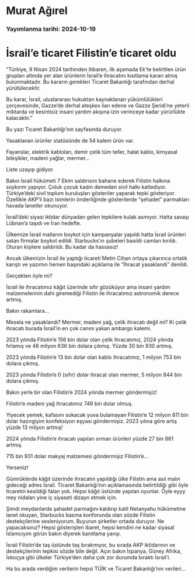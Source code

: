 # Murat Ağırel

### Yayımlanma tarihi: 2024-10-19

# İsrail’e ticaret Filistin’e ticaret oldu

“Türkiye, 9 Nisan 2024 tarihinden itibaren, ilk aşamada Ek’te belirtilen ürün grupları altında yer alan ürünlerin İsrail’e ihracatını kısıtlama kararı almış bulunmaktadır. Bu kararın gerekleri Ticaret Bakanlığı tarafından derhal yürütülecektir.

Bu karar, İsrail, uluslararası hukuktan kaynaklanan yükümlülükleri çerçevesinde, Gazze’de derhal ateşkes ilan edene ve Gazze Şeridi’ne yeterli miktarda ve kesintisiz insani yardım akışına izin verinceye kadar yürürlükte kalacaktır.”

Bu yazı Ticaret Bakanlığı’nın sayfasında duruyor.

Yasaklanan ürünler statüsünde de 54 kalem ürün var.

Fayanslar, elektrik kabloları, demir çelik tüm teller, halat kablo, kimyasal bileşikler, madeni yağlar, mermer...

Liste uzayıp gidiyor.

Bakın İsrail hükümeti 7 Ekim saldırısını bahane ederek Filistin halkına soykırım yapıyor. Çoluk çocuk kadın demeden sivil halkı katlediyor. Türkiye’deki sivil toplum kuruluşları gösteriler yaparak tepki gösteriyor. Özellikle AKP’li bazı isimlerin önderliğinde gösterilerde “şehadet” parmakları havada lanetler okunuyor.

İsrail’deki siyasi iktidar dünyadan gelen tepkilere kulak asmıyor. Hatta savaşı Lübnan’a taşıdı ve İran hedefte.

Ülkemize İsrail mallarını boykot için kampanyalar yapıldı hatta İsrail ürünleri satan firmalar boykot edildi. Starbucks’ın şubeleri basıldı camları kırıldı. Oturan kişilere saldırıldı. Bu kadar da hassasız!

Ancak ülkemizin İsrail ile yaptığı ticareti Metin Cihan ortaya çıkarınca ortalık karıştı ve yazımın hemen başındaki açıklama ile “İhracat yasaklandı” denildi.

Gerçekten öyle mi?

İsrail ile ihracatımız kâğıt üzerinde sıfır gözüküyor ama insani yardım malzemelerinin dahi giremediği Filistin ile ihracatımız astronomik derece artmış.

Bakın rakamlara...

Mesela ne yasaklandı? Mermer, madeni yağ, çelik ihracatı değil mi? Ki çelik ihracatı burada İsrail’in en çok canını yakan ambargo kalemi.

2023 yılında Filistin’e 156 bin dolar olan çelik ihracatımız, 2024 yılında fırlamış ve 48 milyon 636 bin dolara çıkmış. Yüzde 30 bin 930 artmış.

2023 yılında Filistin’e 13 bin dolar olan kablo ihracatımız, 1 milyon 753 bin dolara çıkmış.

2023 yılında Filistin’e 0 (sıfır) dolar ihracat olan mermer, 5 milyon 844 bin dolara çıkmış.

Bakın yerle bir olan Filistin’e 2024 yılında mermer göndermişiz!

Filistin’e madeni yağ ihracatımız 749 bin dolar olmuş.

Yiyecek yemek, kafasını sokacak yuva bulamayan Filistin’e 12 milyon 811 bin dolar hazırgiyim konfeksiyon eşyası göndermişiz. 2023 yılına göre artış yüzde 13 milyon artmış!

2024 yılında Filistin’e ihracatı yapılan orman ürünleri yüzde 27 bin 861 artmış.

715 bin 931 dolar makyaj malzemesi göndermişiz Filistin’e...

Yerseniz!

Gümrüklerde kâğıt üzerinde ihracatın yapıldığı ülke Filistin ama asıl malın gideceği adres İsrail. Ticaret Bakanlığı’nın açıklamasında belirtildiği gibi öyle ticaretin kesildiği falan yok. Hepsi kâğıt üstünde yapılan oyunlar. Öyle eyyy mey nidaları yine iç siyaseti dizayn etmek için.

Şimdi meydanlarda şahadet parmağını kaldırıp katil Netanyahu hükümetine lanet okuyan, Starbucks basma konforunda olan sözde Filistin destekçilerine sesleniyorum. Buyurun şirketler ortada duruyor. Ne yapacaksınız? Hepsi gösterişten ibaret, hepsi kendini ne kadar siyasal İslamcıyım görün bakın diyerek kanıtlama yarışı.

İsrail Filistin’de taş üstünde taş bırakmıyor, bu sırada AKP iktidarının ve destekçilerinin tepkisi sözde bile değil. Açın bakın İspanya, Güney Afrika, İskoçya gibi ülkeler Türkiye’den daha çok zor durumda bıraktı İsrail’i.

Ha bu arada verdiğim verilerin hepsi TÜİK ve Ticaret Bakanlığı’nın verileri...

